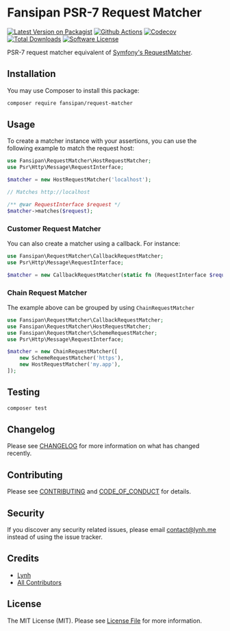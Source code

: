 # Fansipan PSR-7 Request Matcher

[![Latest Version on Packagist][ico-version]][link-packagist]
[![Github Actions][ico-gh-actions]][link-gh-actions]
[![Codecov][ico-codecov]][link-codecov]
[![Total Downloads][ico-downloads]][link-downloads]
[![Software License][ico-license]](LICENSE.md)

PSR-7 request matcher equivalent of [Symfony's RequestMatcher](https://github.com/symfony/symfony/blob/master/src/Symfony/Component/HttpFoundation/RequestMatcherInterface.php).

## Installation

You may use Composer to install this package:

``` bash
composer require fansipan/request-matcher
```

## Usage

To create a matcher instance with your assertions, you can use the following example to match the request host:

```php
use Fansipan\RequestMatcher\HostRequestMatcher;
use Psr\Http\Message\RequestInterface;

$matcher = new HostRequestMatcher('localhost');

// Matches http://localhost

/** @var RequestInterface $request */
$matcher->matches($request);
```

### Customer Request Matcher

You can also create a matcher using a callback. For instance:

```php
use Fansipan\RequestMatcher\CallbackRequestMatcher;
use Psr\Http\Message\RequestInterface;

$matcher = new CallbackRequestMatcher(static fn (RequestInterface $request) => $request->getUri()->getScheme() == 'https' && $request->getUri()->getHost() === 'my.app');
```

### Chain Request Matcher

The example above can be grouped by using `ChainRequestMatcher`

```php
use Fansipan\RequestMatcher\CallbackRequestMatcher;
use Fansipan\RequestMatcher\HostRequestMatcher;
use Fansipan\RequestMatcher\SchemeRequestMatcher;
use Psr\Http\Message\RequestInterface;

$matcher = new ChainRequestMatcher([
    new SchemeRequestMatcher('https'),
    new HostRequestMatcher('my.app'),
]);
```

## Testing

```bash
composer test
```

## Changelog

Please see [CHANGELOG](CHANGELOG.md) for more information on what has changed recently.

## Contributing

Please see [CONTRIBUTING](CONTRIBUTING.md) and [CODE_OF_CONDUCT](CODE_OF_CONDUCT.md) for details.

## Security

If you discover any security related issues, please email contact@lynh.me instead of using the issue tracker.

## Credits

- [Lynh](https://github.com/jenky)
- [All Contributors](../../contributors)

## License

The MIT License (MIT). Please see [License File](LICENSE.md) for more information.

[ico-version]: https://img.shields.io/packagist/v/fansipan/request-matcher.svg?style=for-the-badge
[ico-license]: https://img.shields.io/badge/license-MIT-brightgreen.svg?style=for-the-badge
[ico-gh-actions]: https://img.shields.io/github/actions/workflow/status/phanxipang/request-matcher/testing.yml?branch=main&label=actions&logo=github&style=for-the-badge
[ico-codecov]: https://img.shields.io/codecov/c/github/phanxipang/request-matcher?logo=codecov&style=for-the-badge
[ico-downloads]: https://img.shields.io/packagist/dt/fansipan/request-matcher.svg?style=for-the-badge

[link-packagist]: https://packagist.org/packages/fansipan/request-matcher
[link-gh-actions]: https://github.com/phanxipang/request-matcher
[link-codecov]: https://codecov.io/gh/phanxipang/request-matcher
[link-downloads]: https://packagist.org/packages/fansipan/request-matcher
